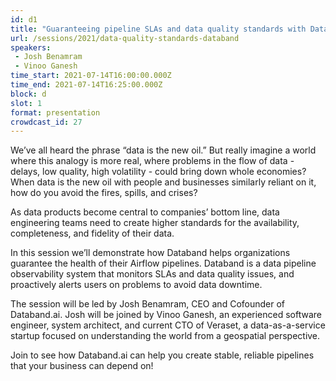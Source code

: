 ```yaml
---
id: d1
title: "Guaranteeing pipeline SLAs and data quality standards with Databand"
url: /sessions/2021/data-quality-standards-databand
speakers:
 - Josh Benamram
 - Vinoo Ganesh
time_start: 2021-07-14T16:00:00.000Z
time_end: 2021-07-14T16:25:00.000Z
block: d
slot: 1
format: presentation
crowdcast_id: 27
---
```


We’ve all heard the phrase “data is the new oil.” But really imagine a world where this analogy is more real, where problems in the flow of data - delays, low quality, high volatility - could bring down whole economies? When data is the new oil with people and businesses similarly reliant on it, how do you avoid the fires, spills, and crises?

As data products become central to companies’ bottom line, data engineering teams need to create higher standards for the availability, completeness, and fidelity of their data.

In this session we’ll demonstrate how Databand helps organizations guarantee the health of their Airflow pipelines. Databand is a data pipeline observability system that monitors SLAs and data quality issues, and proactively alerts users on problems to avoid data downtime.

The session will be led by Josh Benamram, CEO and Cofounder of Databand.ai. Josh will be joined by Vinoo Ganesh, an experienced software engineer, system architect, and current CTO of Veraset, a data-as-a-service startup focused on understanding the world from a geospatial perspective.

Join to see how Databand.ai can help you create stable, reliable pipelines that your business can depend on!
